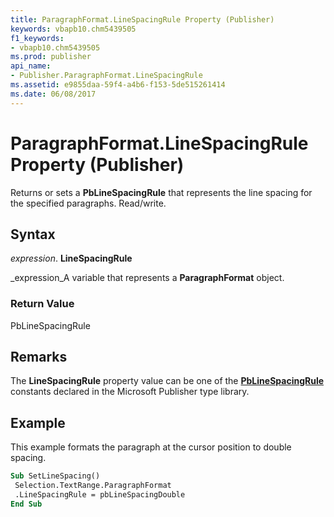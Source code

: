 ```yaml
---
title: ParagraphFormat.LineSpacingRule Property (Publisher)
keywords: vbapb10.chm5439505
f1_keywords:
- vbapb10.chm5439505
ms.prod: publisher
api_name:
- Publisher.ParagraphFormat.LineSpacingRule
ms.assetid: e9855daa-59f4-a4b6-f153-5de515261414
ms.date: 06/08/2017
---
```



# ParagraphFormat.LineSpacingRule Property (Publisher)

Returns or sets a **PbLineSpacingRule** that represents the line spacing for the specified paragraphs. Read/write.


## Syntax

 _expression_. **LineSpacingRule**

 _expression_A variable that represents a **ParagraphFormat** object.


### Return Value

PbLineSpacingRule


## Remarks

The **LineSpacingRule** property value can be one of the **[PbLineSpacingRule](pblinespacingrule-enumeration-publisher.md)** constants declared in the Microsoft Publisher type library.


## Example

This example formats the paragraph at the cursor position to double spacing.


```vb
Sub SetLineSpacing() 
 Selection.TextRange.ParagraphFormat 
 .LineSpacingRule = pbLineSpacingDouble 
End Sub
```


